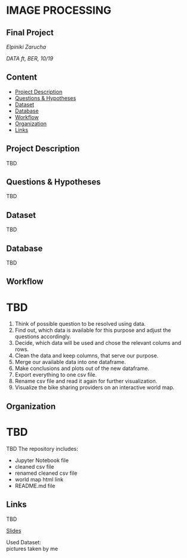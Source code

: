 # IMAGE PROCESSING
## Final Project
*Elpiniki Zarucha*

*DATA ft, BER, 10/19*

## Content
- [Project Description](#project-description)
- [Questions & Hypotheses](#questions-hypotheses)
- [Dataset](#dataset)
- [Database](#database)
- [Workflow](#workflow)
- [Organization](#organization)
- [Links](#links)

## Project Description
TBD

## Questions & Hypotheses
TBD

## Dataset
TBD

## Database
TBD

## Workflow
# TBD
1. Think of possible question to be resolved using data. <br/>
2. Find out, which data is available for this purpose and adjust the questions accordingly.<br/>
3. Decide, which data will be used and chose the relevant colums and rows.<br/>
4. Clean the data and keep columns, that serve our purpose.<br/>
5. Merge our available data into one dataframe.<br/>
6. Make conclusions and plots out of the new dataframe.<br/>
7. Export everything to one csv file.<br/>
8. Rename csv file and read it again for further visualization. <br/>
9. Visualize the bike sharing providers on an interactive world map.

## Organization
# TBD
TBD
The repository includes:
* Jupyter Notebook file
* cleaned csv file
* renamed cleaned csv file
* world map html link
* README.md file

## Links

[Repository]: <br/>
TBD

[Slides](https://docs.google.com/presentation/d/1UL1jRRKpXlYJ3bR8KXNFyttwj6hvrX1ZGPuxu3YXCiQ/edit?usp=sharing) <br/>

Used Dataset: <br/>
pictures taken by me
